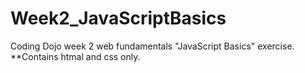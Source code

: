 # Week2_JavaScriptBasics

Coding Dojo week 2 web fundamentals "JavaScript Basics" exercise. 
**Contains htmal and css only. 